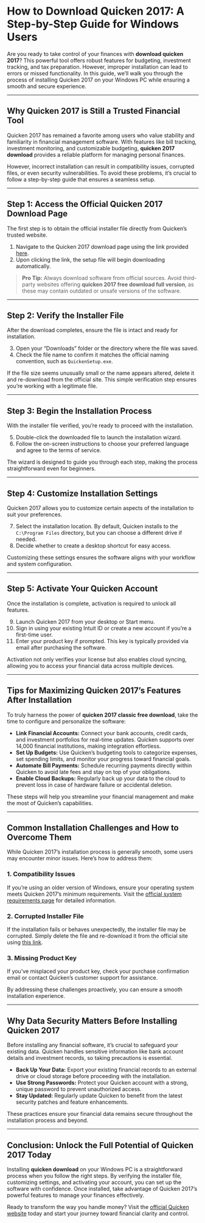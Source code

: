 # How to Download Quicken 2017: A Step-by-Step Guide for Windows Users  

Are you ready to take control of your finances with **download quicken 2017**? This powerful tool offers robust features for budgeting, investment tracking, and tax preparation. However, improper installation can lead to errors or missed functionality. In this guide, we’ll walk you through the process of installing Quicken 2017 on your Windows PC while ensuring a smooth and secure experience.  

---

## Why Quicken 2017 is Still a Trusted Financial Tool  

Quicken 2017 has remained a favorite among users who value stability and familiarity in financial management software. With features like bill tracking, investment monitoring, and customizable budgeting, **quicken 2017 download** provides a reliable platform for managing personal finances.  

However, incorrect installation can result in compatibility issues, corrupted files, or even security vulnerabilities. To avoid these problems, it’s crucial to follow a step-by-step guide that ensures a seamless setup.  

---

## Step 1: Access the Official Quicken 2017 Download Page  

The first step is to obtain the official installer file directly from Quicken’s trusted website.  

1. Navigate to the Quicken 2017 download page using the link provided [here](https://quicken.com/download).  
2. Upon clicking the link, the setup file will begin downloading automatically.  

> **Pro Tip:** Always download software from official sources. Avoid third-party websites offering **quicken 2017 free download full version**, as these may contain outdated or unsafe versions of the software.  

---

## Step 2: Verify the Installer File  

After the download completes, ensure the file is intact and ready for installation.  

3. Open your “Downloads” folder or the directory where the file was saved.  
4. Check the file name to confirm it matches the official naming convention, such as `QuickenSetup.exe`.  

If the file size seems unusually small or the name appears altered, delete it and re-download from the official site. This simple verification step ensures you’re working with a legitimate file.  

---

## Step 3: Begin the Installation Process  

With the installer file verified, you’re ready to proceed with the installation.  

5. Double-click the downloaded file to launch the installation wizard.  
6. Follow the on-screen instructions to choose your preferred language and agree to the terms of service.  

The wizard is designed to guide you through each step, making the process straightforward even for beginners.  

---

## Step 4: Customize Installation Settings  

Quicken 2017 allows you to customize certain aspects of the installation to suit your preferences.  

7. Select the installation location. By default, Quicken installs to the `C:\Program Files` directory, but you can choose a different drive if needed.  
8. Decide whether to create a desktop shortcut for easy access.  

Customizing these settings ensures the software aligns with your workflow and system configuration.  

---

## Step 5: Activate Your Quicken Account  

Once the installation is complete, activation is required to unlock all features.  

9. Launch Quicken 2017 from your desktop or Start menu.  
10. Sign in using your existing Intuit ID or create a new account if you’re a first-time user.  
11. Enter your product key if prompted. This key is typically provided via email after purchasing the software.  

Activation not only verifies your license but also enables cloud syncing, allowing you to access your financial data across multiple devices.  

---

## Tips for Maximizing Quicken 2017’s Features After Installation  

To truly harness the power of **quicken 2017 classic free download**, take the time to configure and personalize the software:  

- **Link Financial Accounts:** Connect your bank accounts, credit cards, and investment portfolios for real-time updates. Quicken supports over 14,000 financial institutions, making integration effortless.  
- **Set Up Budgets:** Use Quicken’s budgeting tools to categorize expenses, set spending limits, and monitor your progress toward financial goals.  
- **Automate Bill Payments:** Schedule recurring payments directly within Quicken to avoid late fees and stay on top of your obligations.  
- **Enable Cloud Backups:** Regularly back up your data to the cloud to prevent loss in case of hardware failure or accidental deletion.  

These steps will help you streamline your financial management and make the most of Quicken’s capabilities.  

---

## Common Installation Challenges and How to Overcome Them  

While Quicken 2017’s installation process is generally smooth, some users may encounter minor issues. Here’s how to address them:  

### 1. Compatibility Issues  
If you’re using an older version of Windows, ensure your operating system meets Quicken 2017’s minimum requirements. Visit the [official system requirements page](https://quicken.com/system-requirements) for detailed information.  

### 2. Corrupted Installer File  
If the installation fails or behaves unexpectedly, the installer file may be corrupted. Simply delete the file and re-download it from the official site using [this link](https://quicken.com/download).  

### 3. Missing Product Key  
If you’ve misplaced your product key, check your purchase confirmation email or contact Quicken’s customer support for assistance.  

By addressing these challenges proactively, you can ensure a smooth installation experience.  

---

## Why Data Security Matters Before Installing Quicken 2017  

Before installing any financial software, it’s crucial to safeguard your existing data. Quicken handles sensitive information like bank account details and investment records, so taking precautions is essential.  

- **Back Up Your Data:** Export your existing financial records to an external drive or cloud storage before proceeding with the installation.  
- **Use Strong Passwords:** Protect your Quicken account with a strong, unique password to prevent unauthorized access.  
- **Stay Updated:** Regularly update Quicken to benefit from the latest security patches and feature enhancements.  

These practices ensure your financial data remains secure throughout the installation process and beyond.  

---

## Conclusion: Unlock the Full Potential of Quicken 2017 Today  

Installing **quicken download** on your Windows PC is a straightforward process when you follow the right steps. By verifying the installer file, customizing settings, and activating your account, you can set up the software with confidence. Once installed, take advantage of Quicken 2017’s powerful features to manage your finances effectively.  

Ready to transform the way you handle money? Visit the [official Quicken website](https://quicken.com/download) today and start your journey toward financial clarity and control.  
